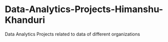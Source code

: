 # Data-Analytics-Projects-Himanshu-Khanduri
Data Analytics Projects related to data of different organizations
